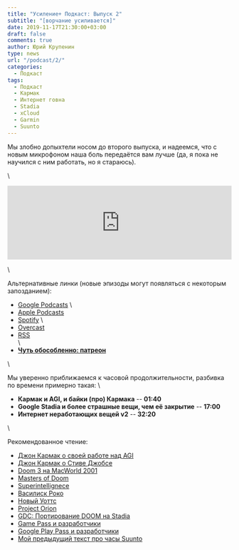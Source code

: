```yaml
---
title: "Усиление+ Подкаст: Выпуск 2"
subtitle: "[ворчание усиливается]"
date: 2019-11-17T21:30:00+03:00
draft: false
comments: true
author: Юрий Крупенин
type: news
url: "/podcast/2/"
categories:
  - Подкаст
tags:
  - Подкаст
  - Кармак
  - Интернет говна
  - Stadia
  - xCloud
  - Garmin
  - Suunto
---
```


Мы злобно допыхтели носом до второго выпуска, и надеемся, что с новым микрофоном наша боль передаётся вам лучше (да, я пока не научился с ним работать, но я стараюсь).

\

<iframe width="100%" height="166" scrolling="no" frameborder="no" allow="autoplay" src="https://w.soundcloud.com/player/?url=https%3A//api.soundcloud.com/tracks/714220558&color=%23ff5500&auto_play=false&hide_related=false&show_comments=true&show_user=true&show_reposts=false&show_teaser=true"></iframe>

\

Альтернативные линки (новые эпизоды могут появляться с некоторым запозданием):

* [Google Podcasts](https://podcasts.google.com/?feed=aHR0cDovL2ZlZWRzLnNvdW5kY2xvdWQuY29tL3VzZXJzL3NvdW5kY2xvdWQ6dXNlcnM6MjM0MzMyOTQvc291bmRzLnJzcw) \
* [Apple Podcasts](https://podcasts.apple.com/ru/podcast/%D1%83%D1%81%D0%B8%D0%BB%D0%B5%D0%BD%D0%B8%D0%B5-%D0%BF%D0%BE%D0%B4%D0%BA%D0%B0%D1%81%D1%82/id1487512789)
* [Spotify](https://open.spotify.com/show/4dQbxnwJjsz4z9UdCVJR6H) \
* [Overcast](https://overcast.fm/itunes1487512789)
* [RSS](https://anchor.fm/s/1079e220/podcast/rss) \
\
* [<b>Чуть обособленно: патреон</b>](https://patreon.com/yurikrupenin)

\

Мы уверенно приближаемся к часовой продолжительности, разбивка по времени примерно такая:
\

* **Кармак и AGI, и байки (про) Кармака** -- **01:40**
* **Google Stadia и более страшные вещи, чем её закрытие** -- **17:00**
* **Интернет неработающих вещей v2** -- **32:20**

\

Рекомендованное чтение:

* [Джон Кармак о своей работе над AGI](https://www.facebook.com/permalink.php?story_fbid=2547632585471243&id=100006735798590)
* [Джон Кармак о Стиве Джобсе](https://www.facebook.com/permalink.php?story_fbid=2146412825593223&id=100006735798590)
* [Doom 3 на MacWorld 2001](https://www.youtube.com/watch?v=Qj3dPyk7hPI)
* [Masters of Doom](https://www.goodreads.com/book/show/222146.Masters_of_Doom?from_search=true&qid=042bwe6jlN&rank=1)
* [Superintellignece](https://www.goodreads.com/book/show/20527133-superintelligence?from_search=true&qid=uVxadsmkDj&rank=1)
* [Василиск Роко](https://wiki.lesswrong.com/wiki/Roko%27s_basilisk)
* [Новый Уоттс](https://www.goodreads.com/book/show/45729865-peter-watts-is-an-angry-sentient-tumor?ac=1&from_search=true&qid=6YMaX8zpHj&rank=1)
* [Project Orion](https://bethesda.net/game/orion)
* [GDC: Портирование DOOM на Stadia](https://www.youtube.com/watch?v=qdz4b5psrhE&feature=emb_title)
* [Game Pass и разработчики](https://www.gamesindustry.biz/articles/2019-07-08-xbox-game-pass-is-the-first-time-subscription-is-fair-for-developers)
* [Google Play Pass и разработчики](https://www.ign.com/articles/2019/09/24/developers-raise-alarm-over-their-cut-of-google-play-pass-subscription-money)
* [Мой предыдущий текст про часы Suunto](https://usilenie.plus/2019/internetofshit-suunto/)